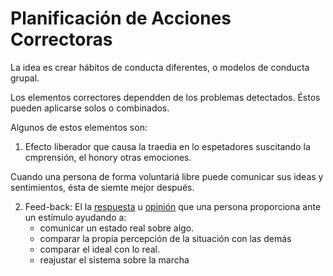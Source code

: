 # Planificación de Acciones Correctoras

La idea es crear hábitos de conducta diferentes, o modelos de  conducta grupal.

Los elementos correctores dependden de los problemas detectados.
Éstos pueden aplicarse solos o combinados.

Algunos de estos elementos son:
1. [Catarsis]:(http://dle.rae.es/srv/search?m=30&w=catarsis)
  Efecto liberador que causa la traedia en lo espetadores suscitando la cmprensión, el honory otras emociones.
  
  Cuando una persona de forma voluntariá libre puede comunicar sus ideas y sentimientos, ésta de siemte mejor después.
 
 2. Feed-back:
  El la [respuesta](http://dle.rae.es/?id=WD6Vhya) u [opinión](http://dle.rae.es/?id=R6gqDaZ) que una persona proporciona ante un estímulo ayudando a:
    * comunicar un estado real sobre algo.
    * comparar la propia percepción de la situación con las demás
    * comparar el ideal con lo real.
    * reajustar el sistema sobre la marcha
